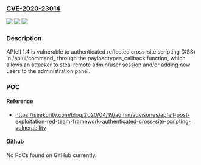 ### [CVE-2020-23014](https://cve.mitre.org/cgi-bin/cvename.cgi?name=CVE-2020-23014)
![](https://img.shields.io/static/v1?label=Product&message=n%2Fa&color=blue)
![](https://img.shields.io/static/v1?label=Version&message=n%2Fa&color=blue)
![](https://img.shields.io/static/v1?label=Vulnerability&message=n%2Fa&color=brighgreen)

### Description

APfell 1.4 is vulnerable to authenticated reflected cross-site scripting (XSS) in /apiui/command_ through the payloadtypes_callback function, which allows an attacker to steal remote admin/user session and/or adding new users to the administration panel.

### POC

#### Reference
- https://seekurity.com/blog/2020/04/19/admin/advisories/apfell-post-exploitation-red-team-framework-authenticated-cross-site-scripting-vulnerability

#### Github
No PoCs found on GitHub currently.

